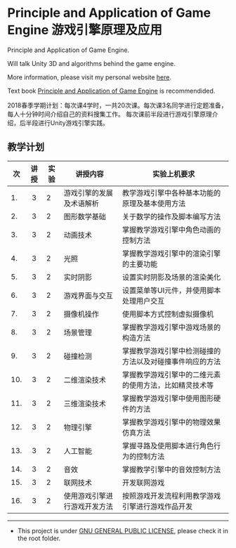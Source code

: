 # Principle and Application of Game Engine 游戏引擎原理及应用

Principle and Application of Game Engine. 

Will talk Unity 3D and algorithms behind the game engine.

More information, please visit my personal website [here](https://hanhonglei.github.io/).

Text book [Principle and Application of Game Engine](http://www.hep.com.cn/book/details?uuid=5277e92a-1414-1000-a0f5-3fafc67de19c) is recommendided.

2018春季学期计划：每次课4学时，一共20次课。每次课3名同学进行定题准备，每人十分钟时间介绍自己的资料搜集工作。
每次课前半段进行游戏引擎原理介绍，后半段进行Unity游戏引擎实践。

## 教学计划

|次				|	讲授		|实验	|讲授内容		|实验上机要求	|	
| ------------- |:-------------:| -----|-------------| -----|			
|1.	|3	|2			|游戏引擎的发展及术语解析				|教学游戏引擎中各种基本功能的原理及基本使用方法	|	
|2.	|3	|2			|图形数学基础							|关于数学的操作及脚本编写方法		|
|3.	|3	|2			|动画技术								|掌握教学游戏引擎中角色动画的控制方法		|
|4.	|3	|2			|光照									|掌握教学游戏引擎中的渲染引擎的主要功能		|
|5.	|3	|2			|实时阴影								|设置实时阴影及场景的渲染美化		|
|6.	|3	|2			|游戏界面与交互							|设置菜单等UI元件，并使用脚本处理用户交互		|
|7.	|3	|2			|摄像机操作								|使用脚本方式控制虚拟摄像机		|
|8.	|3	|2			|场景管理								|掌握教学游戏引擎中游戏场景的构造方法		|
|9.	|3	|2			|碰撞检测					|掌握教学游戏引擎中检测碰撞的方法以及对碰撞事件响应的方法		|
|10.|3	|2			|二维渲染技术				|掌握教学游戏引擎中的二维元素的使用方法，比如精灵技术等	|	
|11.|3	|2			|三维渲染技术							|	掌握教学游戏引擎中使用图形硬件的方法	|
|12.|3	|2			|物理引擎					|掌握教学游戏引擎中的物理效果仿真方法		|
|13.|3	|2			|人工智能								|掌握寻路及使用脚本进行角色行为的控制方法		|
|14.|3	|2			|音效						|掌握教学引擎中的音效控制方法	|	
|15.|3	|2			|联网技术								|开发联网游戏		|
|16.|3	|2			|使用游戏引擎进行游戏开发方法			|按照游戏开发流程利用教学游戏引擎进行游戏作品开发|

----

- This project is under [GNU GENERAL PUBLIC LICENSE](https://www.gnu.org/licenses/), please check it in the root folder.
		
